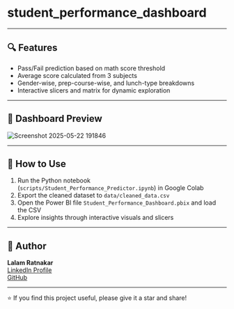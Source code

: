 # student_performance_dashboard

---

## 🔍 Features

- Pass/Fail prediction based on math score threshold
- Average score calculated from 3 subjects
- Gender-wise, prep-course-wise, and lunch-type breakdowns
- Interactive slicers and matrix for dynamic exploration

---

## 📸 Dashboard Preview

![Screenshot 2025-05-22 191846](https://github.com/user-attachments/assets/d131dc63-49ef-44aa-8745-492d553751ae)


---

## 🚀 How to Use

1. Run the Python notebook (`scripts/Student_Performance_Predictor.ipynb`) in Google Colab
2. Export the cleaned dataset to `data/cleaned_data.csv`
3. Open the Power BI file `Student_Performance_Dashboard.pbix` and load the CSV
4. Explore insights through interactive visuals and slicers

---

## 👤 Author

**Lalam Ratnakar**  
[LinkedIn Profile](https://linkedin.com/in/lalam-ratnakar-a807402b3)  
[GitHub](https://github.com/Ratnakar003)

---

⭐️ If you find this project useful, please give it a star and share!
